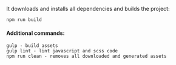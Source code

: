 It downloads and installs all dependencies and builds the project:
```
npm run build
```

#### Additional commands:
```
gulp - build assets
gulp lint - lint javascript and scss code
npm run clean - removes all downloaded and generated assets
```
